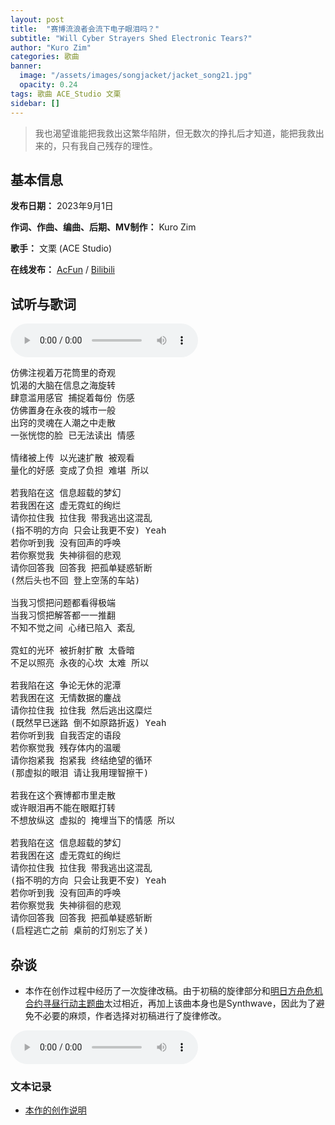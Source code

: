 ```yaml
---
layout: post
title:  "赛博流浪者会流下电子眼泪吗？"
subtitle: "Will Cyber Strayers Shed Electronic Tears?"
author: "Kuro Zim"
categories: 歌曲
banner: 
  image: "/assets/images/songjacket/jacket_song21.jpg"
  opacity: 0.24
tags: 歌曲 ACE_Studio 文栗
sidebar: []
---
```


> 我也渴望谁能把我救出这繁华陷阱，但无数次的挣扎后才知道，能把我救出来的，只有我自己残存的理性。

## 基本信息

**发布日期：** 2023年9月1日

**作词、作曲、编曲、后期、MV制作：** Kuro Zim

**歌手：** 文栗 (ACE Studio)

**在线发布：** [AcFun](https://www.acfun.cn/v/ac42229123) / [Bilibili](https://www.bilibili.com/video/BV18w411S75W/)

## 试听与歌词

<audio controls><source src="/assets/audio/song21.mp3" type="audio/mp3"></audio>

<pre>
仿佛注视着万花筒里的奇观
饥渴的大脑在信息之海旋转
肆意滥用感官 捕捉着每份 伤感
仿佛置身在永夜的城市一般
出窍的灵魂在人潮之中走散
一张恍惚的脸 已无法读出 情感 

情绪被上传 以光速扩散 被观看
量化的好感 变成了负担 难堪 所以

若我陷在这 信息超载的梦幻
若我困在这 虚无霓虹的绚烂
请你拉住我 拉住我 带我逃出这混乱
(指不明的方向 只会让我更不安) Yeah
若你听到我 没有回声的呼唤
若你察觉我 失神徘徊的悲观
请你回答我 回答我 把孤单疑惑斩断
(然后头也不回 登上空荡的车站)

当我习惯把问题都看得极端
当我习惯把解答都一一推翻
不知不觉之间 心绪已陷入 紊乱

霓虹的光环 被折射扩散 太昏暗
不足以照亮 永夜的心坎 太难 所以

若我陷在这 争论无休的泥潭
若我困在这 无情数据的鏖战
请你拉住我 拉住我 然后逃出这糜烂
(既然早已迷路 倒不如原路折返) Yeah
若你听到我 自我否定的语段
若你察觉我 残存体内的温暖
请你抱紧我 抱紧我 终结绝望的循环
(那虚拟的眼泪 请让我用理智擦干)

若我在这个赛博都市里走散
或许眼泪再不能在眼眶打转
不想放纵这 虚拟的 掩埋当下的情感 所以 

若我陷在这 信息超载的梦幻
若我困在这 虚无霓虹的绚烂
请你拉住我 拉住我 带我逃出这混乱
(指不明的方向 只会让我更不安) Yeah
若你听到我 没有回声的呼唤
若你察觉我 失神徘徊的悲观
请你回答我 回答我 把孤单疑惑斩断
(启程逃亡之前 桌前的灯别忘了关)
</pre>

## 杂谈

* 本作在创作过程中经历了一次旋律改稿。由于初稿的旋律部分和[明日方舟危机合约寻昼行动主题曲](https://music.163.com/#/song?id=1922637266)太过相近，再加上该曲本身也是Synthwave，因此为了避免不必要的麻烦，作者选择对初稿进行了旋律修改。

<audio controls><source src="/assets/audio/song21proto.mp3" type="audio/mp3"></audio>

### 文本记录

* [本作的创作说明](https://www.acfun.cn/a/ac42188194)